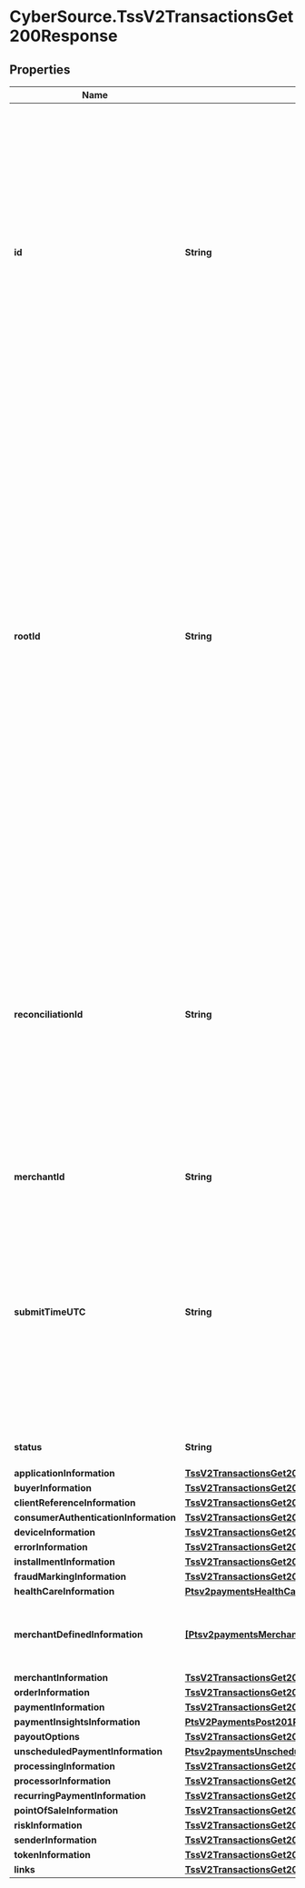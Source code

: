 # CyberSource.TssV2TransactionsGet200Response

## Properties
Name | Type | Description | Notes
------------ | ------------- | ------------- | -------------
**id** | **String** | An unique identification number generated by Cybersource to identify the submitted request. Returned by all services. It is also appended to the endpoint of the resource. On incremental authorizations, this value with be the same as the identification number returned in the original authorization response.  | [optional] 
**rootId** | **String** | Contains the transaction identifier for the first transaction in the series of transactions. For example, you might send an authorization request for a payment, followed by a capture request for that payment, and then a refund request for that captured payment. Each of those requests, if successful, creates a resource that is assigned an identifier, which is returned in the response. The rootId identifies the first ID in the series, which in this case would be the ID of the original authorization. | [optional] 
**reconciliationId** | **String** | Reference number for the transaction. Depending on how your Cybersource account is configured, this value could either be provided in the API request or generated by CyberSource. The actual value used in the request to the processor is provided back to you by Cybersource in the response.  | [optional] 
**merchantId** | **String** | Your CyberSource merchant ID. | [optional] 
**submitTimeUTC** | **String** | Time of request in UTC. Format: `YYYY-MM-DDThh:mm:ssZ` **Example** `2016-08-11T22:47:57Z` equals August 11, 2016, at 22:47:57 (10:47:57 p.m.). The `T` separates the date and the time. The `Z` indicates UTC.  Returned by Cybersource for all services.  | [optional] 
**status** | **String** | The status of the submitted transaction. | [optional] 
**applicationInformation** | [**TssV2TransactionsGet200ResponseApplicationInformation**](TssV2TransactionsGet200ResponseApplicationInformation.md) |  | [optional] 
**buyerInformation** | [**TssV2TransactionsGet200ResponseBuyerInformation**](TssV2TransactionsGet200ResponseBuyerInformation.md) |  | [optional] 
**clientReferenceInformation** | [**TssV2TransactionsGet200ResponseClientReferenceInformation**](TssV2TransactionsGet200ResponseClientReferenceInformation.md) |  | [optional] 
**consumerAuthenticationInformation** | [**TssV2TransactionsGet200ResponseConsumerAuthenticationInformation**](TssV2TransactionsGet200ResponseConsumerAuthenticationInformation.md) |  | [optional] 
**deviceInformation** | [**TssV2TransactionsGet200ResponseDeviceInformation**](TssV2TransactionsGet200ResponseDeviceInformation.md) |  | [optional] 
**errorInformation** | [**TssV2TransactionsGet200ResponseErrorInformation**](TssV2TransactionsGet200ResponseErrorInformation.md) |  | [optional] 
**installmentInformation** | [**TssV2TransactionsGet200ResponseInstallmentInformation**](TssV2TransactionsGet200ResponseInstallmentInformation.md) |  | [optional] 
**fraudMarkingInformation** | [**TssV2TransactionsGet200ResponseFraudMarkingInformation**](TssV2TransactionsGet200ResponseFraudMarkingInformation.md) |  | [optional] 
**healthCareInformation** | [**Ptsv2paymentsHealthCareInformation**](Ptsv2paymentsHealthCareInformation.md) |  | [optional] 
**merchantDefinedInformation** | [**[Ptsv2paymentsMerchantDefinedInformation]**](Ptsv2paymentsMerchantDefinedInformation.md) | The object containing the custom data that the merchant defines.  | [optional] 
**merchantInformation** | [**TssV2TransactionsGet200ResponseMerchantInformation**](TssV2TransactionsGet200ResponseMerchantInformation.md) |  | [optional] 
**orderInformation** | [**TssV2TransactionsGet200ResponseOrderInformation**](TssV2TransactionsGet200ResponseOrderInformation.md) |  | [optional] 
**paymentInformation** | [**TssV2TransactionsGet200ResponsePaymentInformation**](TssV2TransactionsGet200ResponsePaymentInformation.md) |  | [optional] 
**paymentInsightsInformation** | [**PtsV2PaymentsPost201ResponsePaymentInsightsInformation**](PtsV2PaymentsPost201ResponsePaymentInsightsInformation.md) |  | [optional] 
**payoutOptions** | [**TssV2TransactionsGet200ResponsePayoutOptions**](TssV2TransactionsGet200ResponsePayoutOptions.md) |  | [optional] 
**unscheduledPaymentInformation** | [**Ptsv2paymentsUnscheduledPaymentInformation**](Ptsv2paymentsUnscheduledPaymentInformation.md) |  | [optional] 
**processingInformation** | [**TssV2TransactionsGet200ResponseProcessingInformation**](TssV2TransactionsGet200ResponseProcessingInformation.md) |  | [optional] 
**processorInformation** | [**TssV2TransactionsGet200ResponseProcessorInformation**](TssV2TransactionsGet200ResponseProcessorInformation.md) |  | [optional] 
**recurringPaymentInformation** | [**TssV2TransactionsGet200ResponseRecurringPaymentInformation**](TssV2TransactionsGet200ResponseRecurringPaymentInformation.md) |  | [optional] 
**pointOfSaleInformation** | [**TssV2TransactionsGet200ResponsePointOfSaleInformation**](TssV2TransactionsGet200ResponsePointOfSaleInformation.md) |  | [optional] 
**riskInformation** | [**TssV2TransactionsGet200ResponseRiskInformation**](TssV2TransactionsGet200ResponseRiskInformation.md) |  | [optional] 
**senderInformation** | [**TssV2TransactionsGet200ResponseSenderInformation**](TssV2TransactionsGet200ResponseSenderInformation.md) |  | [optional] 
**tokenInformation** | [**TssV2TransactionsGet200ResponseTokenInformation**](TssV2TransactionsGet200ResponseTokenInformation.md) |  | [optional] 
**links** | [**TssV2TransactionsGet200ResponseLinks**](TssV2TransactionsGet200ResponseLinks.md) |  | [optional] 



